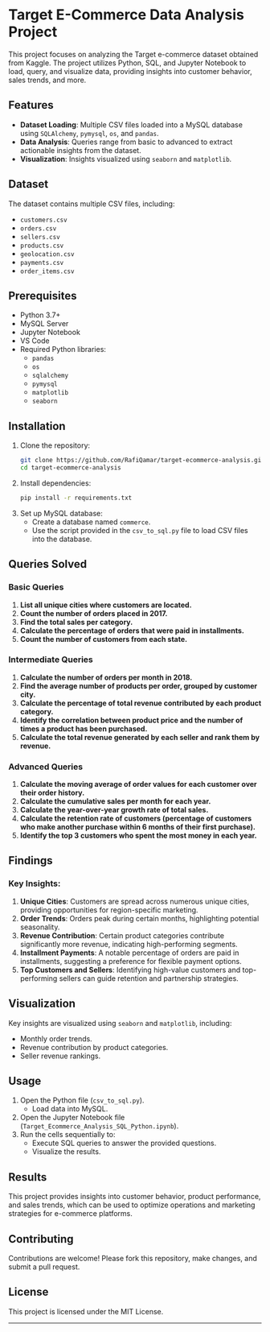 # Target E-Commerce Data Analysis Project

This project focuses on analyzing the Target e-commerce dataset obtained from Kaggle. The project utilizes Python, SQL, and Jupyter Notebook to load, query, and visualize data, providing insights into customer behavior, sales trends, and more.

## Features
- **Dataset Loading**: Multiple CSV files loaded into a MySQL database using `SQLAlchemy`, `pymysql`, `os`, and `pandas`.
- **Data Analysis**: Queries range from basic to advanced to extract actionable insights from the dataset.
- **Visualization**: Insights visualized using `seaborn` and `matplotlib`.

## Dataset
The dataset contains multiple CSV files, including:
- `customers.csv`
- `orders.csv`
- `sellers.csv`
- `products.csv`
- `geolocation.csv`
- `payments.csv`
- `order_items.csv`

## Prerequisites
- Python 3.7+
- MySQL Server
- Jupyter Notebook
- VS Code
- Required Python libraries:
  - `pandas`
  - `os`
  - `sqlalchemy`
  - `pymysql`
  - `matplotlib`
  - `seaborn`

## Installation
1. Clone the repository:
   ```bash
   git clone https://github.com/RafiQamar/target-ecommerce-analysis.git
   cd target-ecommerce-analysis
   ```
2. Install dependencies:
   ```bash
   pip install -r requirements.txt
   ```
3. Set up MySQL database:
   - Create a database named `commerce`.
   - Use the script provided in the `csv_to_sql.py` file to load CSV files into the database.

## Queries Solved
### Basic Queries
1. **List all unique cities where customers are located.**
2. **Count the number of orders placed in 2017.**
3. **Find the total sales per category.**
4. **Calculate the percentage of orders that were paid in installments.**
5. **Count the number of customers from each state.**

### Intermediate Queries
1. **Calculate the number of orders per month in 2018.**
2. **Find the average number of products per order, grouped by customer city.**
3. **Calculate the percentage of total revenue contributed by each product category.**
4. **Identify the correlation between product price and the number of times a product has been purchased.**
5. **Calculate the total revenue generated by each seller and rank them by revenue.**

### Advanced Queries
1. **Calculate the moving average of order values for each customer over their order history.**
2. **Calculate the cumulative sales per month for each year.**
3. **Calculate the year-over-year growth rate of total sales.**
4. **Calculate the retention rate of customers (percentage of customers who make another purchase within 6 months of their first purchase).**
5. **Identify the top 3 customers who spent the most money in each year.**

## Findings
### Key Insights:
1. **Unique Cities**: Customers are spread across numerous unique cities, providing opportunities for region-specific marketing.
2. **Order Trends**: Orders peak during certain months, highlighting potential seasonality.
3. **Revenue Contribution**: Certain product categories contribute significantly more revenue, indicating high-performing segments.
4. **Installment Payments**: A notable percentage of orders are paid in installments, suggesting a preference for flexible payment options.
5. **Top Customers and Sellers**: Identifying high-value customers and top-performing sellers can guide retention and partnership strategies.

## Visualization
Key insights are visualized using `seaborn` and `matplotlib`, including:
- Monthly order trends.
- Revenue contribution by product categories.
- Seller revenue rankings.

## Usage
1. Open the Python file (`csv_to_sql.py`).
   - Load data into MySQL.
2. Open the Jupyter Notebook file (`Target_Ecommerce_Analysis_SQL_Python.ipynb`).
3. Run the cells sequentially to:
   - Execute SQL queries to answer the provided questions.
   - Visualize the results.

## Results
This project provides insights into customer behavior, product performance, and sales trends, which can be used to optimize operations and marketing strategies for e-commerce platforms.

## Contributing
Contributions are welcome! Please fork this repository, make changes, and submit a pull request.

## License
This project is licensed under the MIT License.

---



